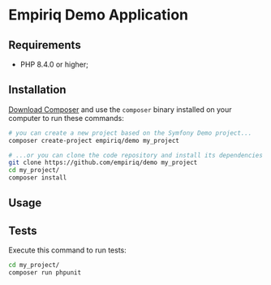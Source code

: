 Empiriq Demo Application
========================

Requirements
------------

* PHP 8.4.0 or higher;

Installation
------------


[Download Composer][1] and use the `composer` binary installed
on your computer to run these commands:

```bash
# you can create a new project based on the Symfony Demo project...
composer create-project empiriq/demo my_project

# ...or you can clone the code repository and install its dependencies
git clone https://github.com/empiriq/demo my_project
cd my_project/
composer install
```

Usage
-----

Tests
-----

Execute this command to run tests:

```bash
cd my_project/
composer run phpunit
```

[1]: https://getcomposer.org/